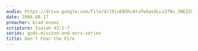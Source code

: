 ```yaml
---
audio: https://drive.google.com/file/d/19juEBOhcAtsPwGasOLLv37Bn_2WEZZdl/view
date: 2008-08-17
preacher: brad-evans
scripture: Isaiah 43:1-7
series: gods-mission-and-ours-series
title: Don't Fear the Fire
---
```

